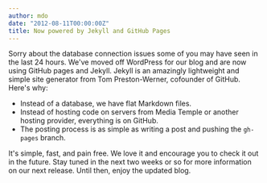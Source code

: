 ```yaml
---
author: mdo
date: "2012-08-11T00:00:00Z"
title: Now powered by Jekyll and GitHub Pages
---
```


Sorry about the database connection issues some of you may have seen in the last 24 hours. We've moved off WordPress for our blog and are now using GitHub pages and Jekyll. Jekyll is an amazingly lightweight and simple site generator from Tom Preston-Werner, cofounder of GitHub. Here's why:

- Instead of a database, we have flat Markdown files.
- Instead of hosting code on servers from Media Temple or another hosting provider, everything is on GitHub.
- The posting process is as simple as writing a post and pushing the `gh-pages` branch.

It's simple, fast, and pain free. We love it and encourage you to check it out in the future. Stay tuned in the next two weeks or so for more information on our next release. Until then, enjoy the updated blog.
